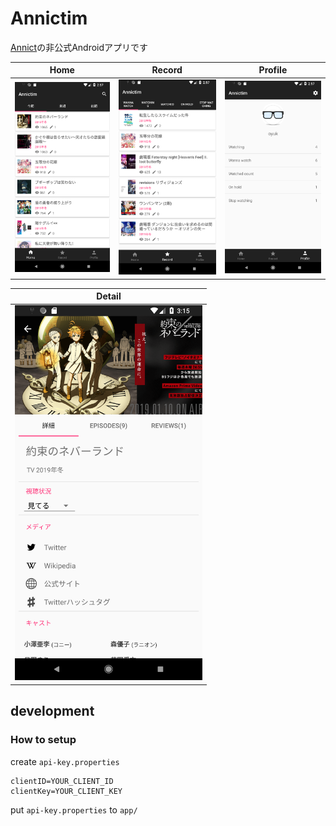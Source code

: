 # Annictim

[Annict](https://annict.jp/)の非公式Androidアプリです

Home | Record | Profile
---- | ---- | ----
<img src="/images/home.png" width="300"> | <img src="/images/record.png" width="300"> | <img src="/images/profile.png" width="300">

Detail |
---- |
<img src="/images/detail.png" width="300"> | 


## development
### How to setup
create `api-key.properties`

```
clientID=YOUR_CLIENT_ID
clientKey=YOUR_CLIENT_KEY
```

put `api-key.properties` to `app/`
